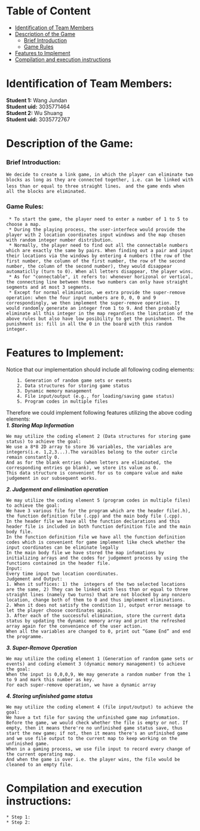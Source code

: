 # Table of Content
* [Identification of Team Members](https://github.com/WangJundan/COMP2113-Group-Project-Modified-Link-Game/blob/main/README.MD#identification-of-team-members)
* [Description of the Game](https://github.com/WangJundan/COMP2113-Group-Project-Modified-Link-Game/blob/main/README.MD#description-of-the-game)
    * [Brief Introduction](https://github.com/WangJundan/COMP2113-Group-Project-Modified-Link-Game/blob/main/README.MD#brief-introduction)
    * [Game Rules](https://github.com/WangJundan/COMP2113-Group-Project-Modified-Link-Game/blob/main/README.MD#game-rules)
* [Features to Implement](https://github.com/WangJundan/COMP2113-Group-Project-Modified-Link-Game/blob/main/README.MD#features-to-implement)
* [Compilation and execution instructions](https://github.com/WangJundan/COMP2113-Group-Project-Modified-Link-Game/blob/main/README.MD#compilation-and-execution-instructions)
# Identification of Team Members: 
   **Student 1:** Wang Jundan  
   **Student uid:** 3035771464  
   **Student 2:** Wu Shuang  
   **Student uid:** 3035772767
# Description of the Game:
  ### Brief Introduction:
    We decide to create a link game, in which the player can eliminate two blocks as long as they are connected together, i.e. can be linked with less than or equal to three straight lines， and the game ends when all the blocks are eliminated.

  
  
  ### Game Rules:
     * To start the game, the player need to enter a number of 1 to 5 to choose a map.
     * During the playing process, the user-interfece would provide the player with 2 location coordinates input windows and the map chosen with random integer number distribution.
     * Normally, the player need to find out all the connectable numbers which are exactly the same by pairs. When finding out a pair and input their locations via the windows by entering 4 numbers (the row of the first number, the column of the first number, the row of the second number, the column of the second number), they would disappear automaticlly (turn to 0). When all letters disappear, the player wins.  
     * As for "connectable", it refers to: whenever horizonal or vertical, the connecting line between these two numbers can only have straight segments and at most 3 segments. 
     * Except for normal elimination, we extra provide the super-remove operation: when the four input numbers are 0, 0, 0 and 9 correspondingly, we then implement the super-remove operation. It would randomly generate an integer from 1 to 9. And then probably eliminate all this integer in the map regardless the limitation of the above rules but also have low posibility to get the punishment. The punishment is: fill in all the 0 in the board with this random integer.
     

# Features to Implement:
Notice that our implementation should include all following coding elements:
```
    1. Generation of random game sets or events
    2. Data structures for storing game status
    3. Dynamic memory management
    4. File input/output (e.g., for loading/saving game status)
    5. Program codes in multiple files
 ```
Therefore we could implement following features utilizing the above coding elements:  
***1. Storing Map Information***  
```
We may utilize the coding element 2 (Data structures for storing game status) to achieve the goal:  
We use a 8*8 2D array to store 36 variables, the variables are integers(i.e. 1,2,3...).The varaibles belong to the outer circle remain constantly 0.
And as for the blank entries (when letters are eliminated, the corresponding entries go blank), we store its value as 0.
This data structure is convenient for us to compare value and make judgement in our subsequent works.
```
***2. Judgement and elimination operation***  
```
We may utilize the coding element 5 (program codes in multiple files) to achieve the goal:
We have 3 various file for the program which are the header file(.h), the function definition file (.cpp) and the main body file (.cpp).
In the header file we have all the function declarations and this header file is included in both function definition file and the main body file.
In the function definition file we have all the function definition codes which is convenient for game implement like check whether the input coordinates can be eliminate legally
In the main body file we have stored the map infomations by initializing arrays and the codes for judgement process by using the functions contained in the header file.
Input:  
Every time input two location coordinates.  
Judgement and Output:  
1. When it suffices: 1) the  integers of the two selected locations are the same, 2) They can be linked with less than or equal to three straight lines (namely two turns) that are not blocked by any nonzero location, change both of them to 0 and thus implement eliminations.  
2. When it does not satisfy the condition 1), output error message to let the player choose coordinates again.
3. After each of the successful elimination, store the current data status by updating the dynamic memory array and print the refreshed array again for the convenience of the user action.
When all the variables are changed to 0, print out “Game End” and end the programme.
```


***3. Super-Remove Operation***  
```
We may utilize the coding element 1 (Generation of random game sets or events) and coding element 3 (dynamic memory management) to achieve the goal:   
When the input is 0,0,0,9, We may generate a random number from the 1 to 9 and mark this number as key.
For each super-remove operation, we have a dynamic array 
```

***4. Storing unfinished game status***
```
We may utilize the coding element 4 (file input/output) to achieve the goal:
We have a txt file for saving the unfinished game map infomation.
Before the game, we would check whether the file is empty or not. If empty, then it means there're no unfinished game status save, thus start the new game; if not, then it means there's an unfinished game and we use file output to the current map to keep working on the unfinished game.
When in a gaming process, we use file input to record every change of the current operating map.
And when the game is over i.e. the player wins, the file would be cleaned to an empty file.
```

# Compilation and execution instructions:
```
* Step 1:
* Step 2:
```

